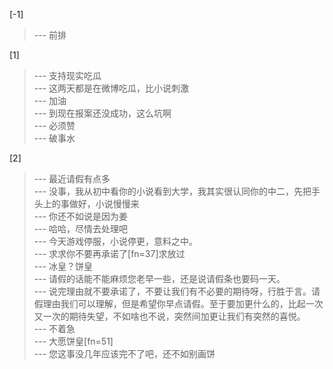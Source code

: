 
[-1] 
>--- 前排<br>

[1] 
>--- 支持现实吃瓜<br>
>--- 这两天都是在微博吃瓜，比小说刺激<br>
>--- 加油<br>
>--- 到现在报案还没成功，这么坑啊<br>
>--- 必须赞<br>
>--- 破事水<br>

[2] 
>--- 最近请假有点多<br>
>--- 没事，我从初中看你的小说看到大学，我其实很认同你的中二，先把手头上的事做好，小说慢慢来<br>
>--- 你还不如说是因为姜<br>
>--- 哈哈，尽情去处理吧<br>
>--- 今天游戏停服，小说停更，意料之中。<br>
>--- 求求你不要再承诺了[fn=37]求放过<br>
>--- 冰皇？饼皇<br>
>--- 请假的话能不能麻烦您老早一些，还是说请假条也要码一天。<br>
>--- 说完理由就不要承诺了，不要让我们有不必要的期待呀，行胜于言。请假理由我们可以理解，但是希望你早点请假。至于要加更什么的，比起一次又一次的期待失望，不如啥也不说，突然间加更让我们有突然的喜悦。<br>
>--- 不着急<br>
>--- 大愿饼皇[fn=51]<br>
>--- 您这事没几年应该完不了吧，还不如别画饼<br>
